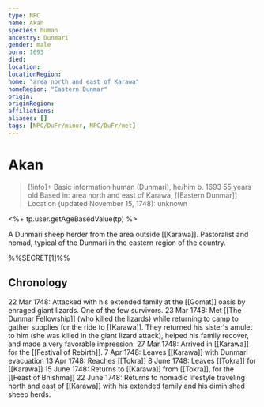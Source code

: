 ```yaml
---
type: NPC
name: Akan
species: human
ancestry: Dunmari
gender: male
born: 1693
died: 
location: 
locationRegion:
home: "area north and east of Karawa"
homeRegion: "Eastern Dunmar"
origin:
originRegion:
affiliations: 
aliases: []
tags: [NPC/DuFr/minor, NPC/DuFr/met]
---
```

# Akan
>[!info]+ Basic information
>human (Dunmari), he/him
>b. 1693
>55 years old
>Based in: area north and east of Karawa, [[Eastern Dunmar]]
>Location (updated November 15, 1748): unknown

<%+ tp.user.getAgeBasedValue(tp) %>

A Dunmari sheep herder from the area outside [[Karawa]]. Pastoralist and nomad, typical of the Dunmari in the eastern region of the country. 

%%SECRET[1]%%

## Chronology
22 Mar 1748: Attacked with his extended family at the [[Gomat]] oasis by enraged giant lizards. One of the few survivors. 
23 Mar 1748:  Met [[The Dunmar Fellowship]] (who killed the lizards) while returning to camp to gather supplies for the ride to [[Karawa]]. They returned his sister's amulet to him (she was killed in the giant lizard attack), helped his family recover, and made a very favorable impression. 
27 Mar 1748: Arrived in [[Karawa]] for the [[Festival of Rebirth]].
7 Apr 1748: Leaves [[Karawa]] with Dunmari evacuation
13 Apr 1748: Reaches [[Tokra]]
8 June 1748: Leaves [[Tokra]] for [[Karawa]]
15 June 1748: Returns to [[Karawa]] from [[Tokra]], for the [[Feast of Bhishma]]
22 June 1748: Returns to nomadic lifestyle traveling north and east of [[Karawa]] with his extended family and his diminished sheep herds. 